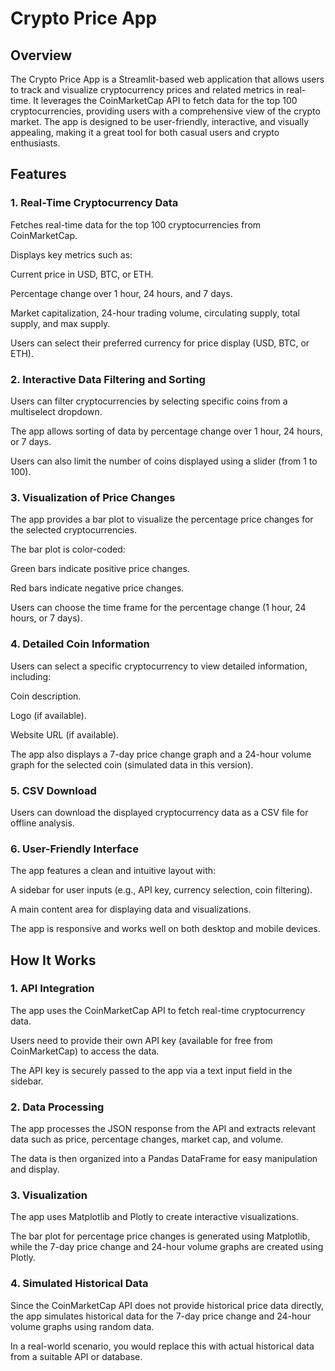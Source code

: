 <h1>Crypto Price App</h1>

<h2>Overview</h2>
The Crypto Price App is a Streamlit-based web application that allows users to track and visualize cryptocurrency prices and related metrics in real-time. It leverages the CoinMarketCap API to fetch data for the top 100 cryptocurrencies, providing users with a comprehensive view of the crypto market. The app is designed to be user-friendly, interactive, and visually appealing, making it a great tool for both casual users and crypto enthusiasts.


<h2>Features</h2>

<h3>1. Real-Time Cryptocurrency Data</h3>

Fetches real-time data for the top 100 cryptocurrencies from CoinMarketCap.

Displays key metrics such as:

Current price in USD, BTC, or ETH.

Percentage change over 1 hour, 24 hours, and 7 days.

Market capitalization, 24-hour trading volume, circulating supply, total supply, and max supply.

Users can select their preferred currency for price display (USD, BTC, or ETH).

<h3>2. Interactive Data Filtering and Sorting</h3>

Users can filter cryptocurrencies by selecting specific coins from a multiselect dropdown.

The app allows sorting of data by percentage change over 1 hour, 24 hours, or 7 days.

Users can also limit the number of coins displayed using a slider (from 1 to 100).

<h3>3. Visualization of Price Changes</h3>

The app provides a bar plot to visualize the percentage price changes for the selected cryptocurrencies.

The bar plot is color-coded:

Green bars indicate positive price changes.

Red bars indicate negative price changes.

Users can choose the time frame for the percentage change (1 hour, 24 hours, or 7 days).

<h3>4. Detailed Coin Information</h3>

Users can select a specific cryptocurrency to view detailed information, including:

Coin description.

Logo (if available).

Website URL (if available).

The app also displays a 7-day price change graph and a 24-hour volume graph for the selected coin (simulated data in this version).

<h3>5. CSV Download</h3>

Users can download the displayed cryptocurrency data as a CSV file for offline analysis.

<h3>6. User-Friendly Interface</h3>

The app features a clean and intuitive layout with:

A sidebar for user inputs (e.g., API key, currency selection, coin filtering).

A main content area for displaying data and visualizations.

The app is responsive and works well on both desktop and mobile devices.

<h2>How It Works</h2>

<h3>1. API Integration</h3>
 
The app uses the CoinMarketCap API to fetch real-time cryptocurrency data.

Users need to provide their own API key (available for free from CoinMarketCap) to access the data.

The API key is securely passed to the app via a text input field in the sidebar.

<h3>2. Data Processing</h3>

The app processes the JSON response from the API and extracts relevant data such as price, percentage changes, market cap, and volume.

The data is then organized into a Pandas DataFrame for easy manipulation and display.

<h3>3. Visualization</h3>

The app uses Matplotlib and Plotly to create interactive visualizations.

The bar plot for percentage price changes is generated using Matplotlib, while the 7-day price change and 24-hour volume graphs are created using Plotly.

<h3>4. Simulated Historical Data</h3>

Since the CoinMarketCap API does not provide historical price data directly, the app simulates historical data for the 7-day price change and 24-hour volume graphs using random data.

In a real-world scenario, you would replace this with actual historical data from a suitable API or database.


